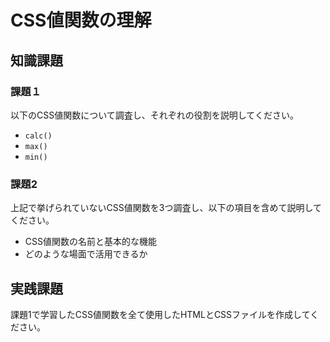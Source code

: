 # CSS値関数の理解

## 知識課題

### 課題１

以下のCSS値関数について調査し、それぞれの役割を説明してください。

- `calc()`
- `max()`
- `min()`

### 課題2

上記で挙げられていないCSS値関数を3つ調査し、以下の項目を含めて説明してください。

- CSS値関数の名前と基本的な機能
- どのような場面で活用できるか

## 実践課題

課題1で学習したCSS値関数を全て使用したHTMLとCSSファイルを作成してください。
